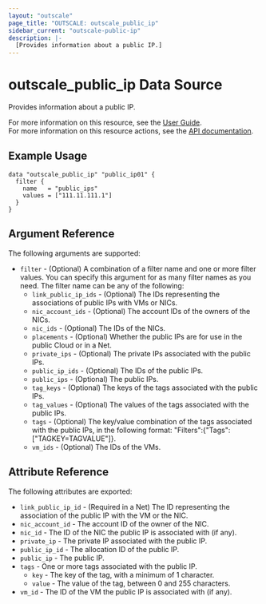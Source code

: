 ```yaml
---
layout: "outscale"
page_title: "OUTSCALE: outscale_public_ip"
sidebar_current: "outscale-public-ip"
description: |-
  [Provides information about a public IP.]
---
```


# outscale_public_ip Data Source

Provides information about a public IP.

For more information on this resource, see the [User Guide](https://docs.outscale.com/en/userguide/About-EIPs.html).  
For more information on this resource actions, see the [API documentation](https://docs.outscale.com/api#3ds-outscale-api-publicip).

## Example Usage

```hcl
data "outscale_public_ip" "public_ip01" {
  filter {
    name   = "public_ips"
    values = ["111.11.111.1"]
  }
}
```

## Argument Reference

The following arguments are supported:

* `filter` - (Optional) A combination of a filter name and one or more filter values. You can specify this argument for as many filter names as you need. The filter name can be any of the following:
    * `link_public_ip_ids` - (Optional) The IDs representing the associations of public IPs with VMs or NICs.
    * `nic_account_ids` - (Optional) The account IDs of the owners of the NICs.
    * `nic_ids` - (Optional) The IDs of the NICs.
    * `placements` - (Optional) Whether the public IPs are for use in the public Cloud or in a Net.
    * `private_ips` - (Optional) The private IPs associated with the public IPs.
    * `public_ip_ids` - (Optional) The IDs of the public IPs.
    * `public_ips` - (Optional) The public IPs.
    * `tag_keys` - (Optional) The keys of the tags associated with the public IPs.
    * `tag_values` - (Optional) The values of the tags associated with the public IPs.
    * `tags` - (Optional) The key/value combination of the tags associated with the public IPs, in the following format: &quot;Filters&quot;:{&quot;Tags&quot;:[&quot;TAGKEY=TAGVALUE&quot;]}.
    * `vm_ids` - (Optional) The IDs of the VMs.

## Attribute Reference

The following attributes are exported:

* `link_public_ip_id` - (Required in a Net) The ID representing the association of the public IP with the VM or the NIC.
* `nic_account_id` - The account ID of the owner of the NIC.
* `nic_id` - The ID of the NIC the public IP is associated with (if any).
* `private_ip` - The private IP associated with the public IP.
* `public_ip_id` - The allocation ID of the public IP.
* `public_ip` - The public IP.
* `tags` - One or more tags associated with the public IP.
    * `key` - The key of the tag, with a minimum of 1 character.
    * `value` - The value of the tag, between 0 and 255 characters.
* `vm_id` - The ID of the VM the public IP is associated with (if any).
